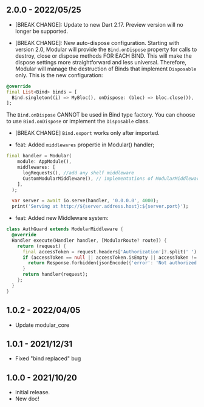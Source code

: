 ## 2.0.0 - 2022/05/25

- [BREAK CHANGE]: Update to new Dart 2.17.
Preview version will no longer be supported.

- [BREAK CHANGE]: New auto-dispose configuration.
Starting with version 2.0, Modular will provide the `Bind.onDispose` property for calls to destroy, close or dispose methods FOR EACH BIND. This will make the dispose settings more straightforward and less universal. Therefore, Modular will manage the destruction of Binds that implement `Disposable` only. This is the new configuration:
```dart
@override
final List<Bind> binds = [
  Bind.singleton((i) => MyBloc(), onDispose: (bloc) => bloc.close()),
];
```
The `Bind.onDispose` CANNOT be used in Bind type factory.
You can choose to use `Bind.onDispose` or implement the `Disposable` class.

- [BREAK CHANGE] `Bind.export` works only after imported.

- feat: Added `middlewares` propertie in Modular() handler;

```dart
final handler = Modular(
    module: AppModule(),
    middlewares: [
      logRequests(), //add any shelf middleware
      CustomModularMiddleware(), // implementations of ModularMiddleware
    ],
  );

  var server = await io.serve(handler, '0.0.0.0', 4000);
  print('Serving at http://${server.address.host}:${server.port}');
```

- feat: Added new Middleware system:
```dart
class AuthGuard extends ModularMiddleware {
  @override
  Handler execute(Handler handler, [ModularRoute? route]) {
    return (request) {
      final accessToken = request.headers['Authorization']?.split(' ').last;
      if (accessToken == null || accessToken.isEmpty || accessToken != '1234') {
        return Response.forbidden(jsonEncode({'error': 'Not authorized'}));
      }
      return handler(request);
    };
  }
}
```


## 1.0.2 - 2022/04/05

* Update modular_core

## 1.0.1 - 2021/12/31

* Fixed "bind replaced" bug

## 1.0.0 - 2021/10/20

* initial release.
* New doc!